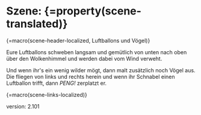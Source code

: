 # Szene: {=property(scene-translated)}

{=macro(scene-header-localized, Luftballons und Vögel)}

Eure Luftballons schweben langsam und gemütlich von unten nach oben über den Wolkenhimmel und werden dabei vom Wind verweht.

Und wenn ihr's ein wenig wilder mögt, dann malt zusätzlich noch Vögel aus.
Die fliegen von links und rechts herein und wenn ihr Schnabel einen Luftballon trifft, dann *PENG!* zerplatzt er.

{=macro(scene-links-localized)}


version: 2.101
